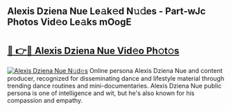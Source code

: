 ## Alexis Dziena Nue Le𝚊k𝚎d N𝚞𝚍es - Part-wJc Photos Vid𝚎o Le𝚊ks mOogE

# <h2><a href="http://fb71atj.evod.top/?m=Alexis+Dziena+Nue">🔗 👉🔴 Alexis Dziena Nue Vid𝚎o Ph𝚘t𝚘s</a></h2>

[![Alexis Dziena Nue N𝚞d𝚎s](https://i.imgur.com/8V9OHl7.gif)](http://fb71atj.evod.top/?m=Alexis+Dziena+Nue)
Online persona Alexis Dziena Nue and content producer, recognized for disseminating dance and lifestyle material through trending dance routines and mini-documentaries. Alexis Dziena Nue public persona is one of intelligence and wit, but he's also known for his compassion and empathy. 
